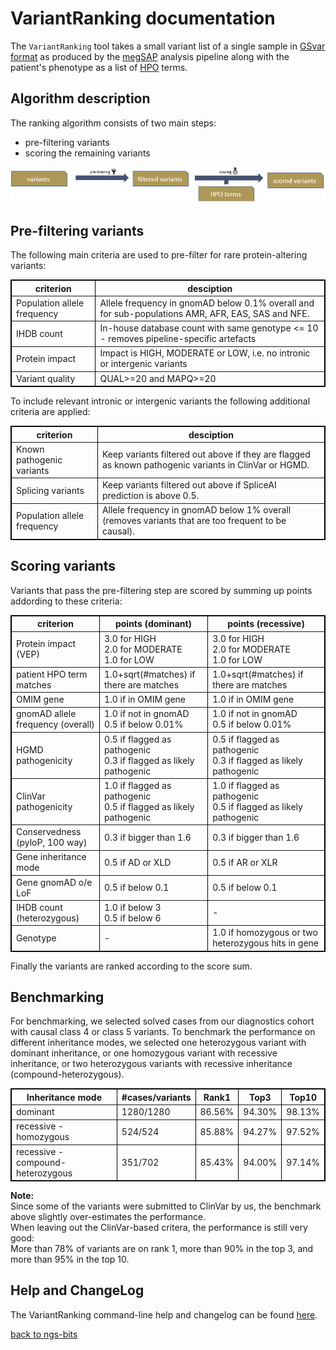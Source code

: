 # VariantRanking documentation

The `VariantRanking` tool takes a small variant list of a single sample in [GSvar format](../../GSvar/gsvar_format.md) as produced by the [megSAP](https://github.com/imgag/megSAP/) analysis pipeline along with the patient's phenotype as a list of [HPO](https://hpo.jax.org/) terms.

## Algorithm description

The ranking algorithm consists of two main steps:

- pre-filtering variants 
- scoring the remaining variants

![alt text](algo_workflow.png)

## Pre-filtering variants

The following main criteria are used to pre-filter for rare protein-altering variants:

<table border=1 style='border: 1px solid black; border-collapse: collapse;'>
	<tr>
		<th>criterion</th>
		<th>desciption</th>
	</tr>
	<tr>
		<td>Population allele frequency</td>
		<td>Allele frequency in gnomAD below 0.1% overall and for sub-populations AMR, AFR, EAS, SAS and NFE.</td>
	</tr>
	<tr>
		<td>IHDB count</td>
		<td>In-house database count with same genotype <= 10 - removes pipeline-specific artefacts</td>
	</tr>
	<tr>
		<td>Protein impact</td>
		<td>Impact is HIGH, MODERATE or LOW, i.e. no intronic or intergenic variants</td>
	</tr>
	<tr>
		<td>Variant quality</td>
		<td>QUAL>=20 and MAPQ>=20</td>
	</tr>
</table>


To include relevant intronic or intergenic variants the following additional criteria are applied:

<table border=1 style='border: 1px solid black; border-collapse: collapse;'>
	<tr>
		<th>criterion</th>
		<th>desciption</th>
	</tr>
	<tr>
		<td>Known pathogenic variants</td>
		<td>Keep variants filtered out above if they are flagged as known pathogenic variants in ClinVar or HGMD.</td>
	</tr>
	<tr>
		<td>Splicing variants</td>
		<td>Keep variants filtered out above if SpliceAI prediction is above 0.5.</td>
	</tr>
	<tr>
		<td>Population allele frequency</td>
		<td>Allele frequency in gnomAD below 1% overall (removes variants that are too frequent to be causal).</td>
	</tr>
</table>

## Scoring variants

Variants that pass the pre-filtering step are scored by summing up points addording to these criteria:

<table border=1 style='border: 1px solid black; border-collapse: collapse;'>
	<tr><th>criterion</th><th>points (dominant)</th><th>points (recessive)</th></tr>
	<tr><td>Protein impact (VEP)</td><td>3.0 for HIGH<br>2.0 for MODERATE<br>1.0 for LOW</td><td>3.0 for HIGH<br>2.0 for MODERATE<br>1.0 for LOW</td></tr>
	<tr><td>patient HPO term matches</td><td>1.0+sqrt(#matches) if there are matches</td><td>1.0+sqrt(#matches) if there are matches</td></tr>
	<tr><td>OMIM gene</td><td>1.0 if in OMIM gene</td><td>1.0 if in OMIM gene</td></tr>
	<tr><td>gnomAD allele frequency (overall)</td><td>1.0 if not in gnomAD<br>0.5 if below 0.01%</td><td>1.0 if not in gnomAD<br>0.5 if below 0.01%</td></tr>
	<tr><td>HGMD pathogenicity</td><td>0.5 if flagged as pathogenic<br>0.3 if flagged as likely pathogenic</td><td>0.5 if flagged as pathogenic<br>0.3 if flagged as likely pathogenic</td></tr>
	<tr><td>ClinVar pathogenicity</td><td>1.0 if flagged as pathogenic<br>0.5 if flagged as likely pathogenic</td><td>1.0 if flagged as pathogenic<br>0.5 if flagged as likely pathogenic</td></tr>
	<tr><td>Conservedness (pyloP, 100 way)</td><td>0.3 if bigger than 1.6</td><td>0.3 if bigger than 1.6</td></tr>
	<tr><td>Gene inheritance mode</td><td>0.5 if AD or XLD</td><td>0.5 if AR or XLR</td></tr>
	<tr><td>Gene gnomAD o/e LoF</td><td>0.5 if below 0.1</td><td>0.5 if below 0.1</td></tr>
	<tr><td>IHDB count (heterozygous)</td><td>1.0 if below 3<br>0.5 if below 6</td><td>-</td></tr>
	<tr><td>Genotype</td><td>-</td><td>1.0 if homozygous or two heterozygous hits in gene</td></tr>
</table>

Finally the variants are ranked according to the score sum.

## Benchmarking

For benchmarking, we selected solved cases from our diagnostics cohort with causal class 4 or class 5 variants. To benchmark the performance on different inheritance modes, we selected one heterozygous variant with dominant inheritance, or one homozygous variant with recessive inheritance, or two heterozygous variants with recessive inheritance (compound-heterozygous).

<table border=1 style='border: 1px solid black; border-collapse: collapse;'>
	<tr>
		<th>Inheritance mode</th>
		<th>#cases/variants</th>
		<th>Rank1</th>
		<th>Top3</th>
		<th>Top10</th>
	</tr>
	<tr>
		<td>dominant</td>
		<td>1280/1280</td>
		<td>86.56%</td>
		<td>94.30%</td>
		<td>98.13%</td>
	</tr>
	<tr>
		<td>recessive - homozygous</td>
		<td>524/524</td>
		<td>85.88%</td>
		<td>94.27%</td>
		<td>97.52%</td>
	</tr>
	<tr>
		<td>recessive - compound-heterozygous</td>
		<td>351/702</td>
		<td>85.43%</td>
		<td>94.00%</td>
		<td>97.14%</td>
	</tr>
</table>

**Note:**  
Since some of the variants were submitted to ClinVar by us, the benchmark above slightly over-estimates the performance.  
When leaving out the ClinVar-based critera, the performance is still very good:  
More than 78% of variants are on rank 1, more than 90% in the top 3, and more than 95% in the top 10.



## Help and ChangeLog

The VariantRanking command-line help and changelog can be found [here](../VariantRanking.md).

[back to ngs-bits](https://github.com/imgag/ngs-bits)
